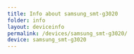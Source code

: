 ```yaml
---
title: Info about samsung_smt-g3020
folder: info
layout: deviceinfo
permalink: /devices/samsung_smt-g3020/
device: samsung_smt-g3020
---
```

